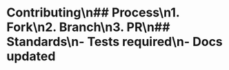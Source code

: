 # Contributing\n## Process\n1. Fork\n2. Branch\n3. PR\n## Standards\n- Tests required\n- Docs updated
